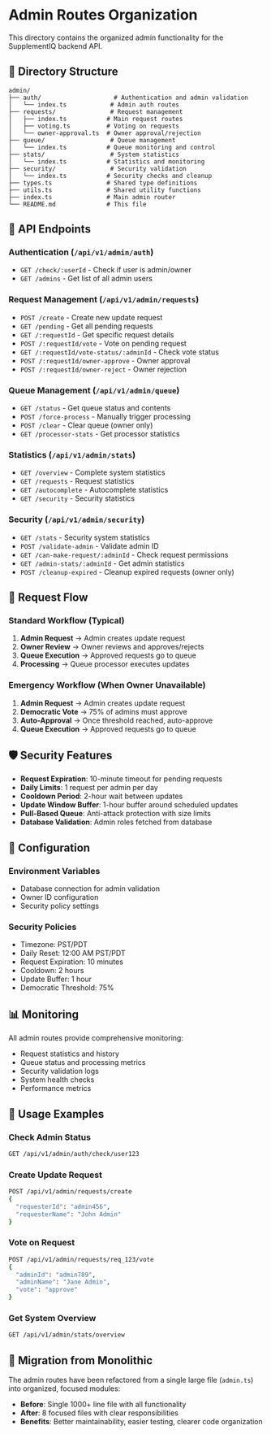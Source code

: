 # Admin Routes Organization

This directory contains the organized admin functionality for the SupplementIQ backend API.

## 📁 Directory Structure

```
admin/
├── auth/                    # Authentication and admin validation
│   └── index.ts            # Admin auth routes
├── requests/               # Request management
│   ├── index.ts           # Main request routes
│   ├── voting.ts          # Voting on requests
│   └── owner-approval.ts  # Owner approval/rejection
├── queue/                  # Queue management
│   └── index.ts           # Queue monitoring and control
├── stats/                  # System statistics
│   └── index.ts           # Statistics and monitoring
├── security/               # Security validation
│   └── index.ts           # Security checks and cleanup
├── types.ts               # Shared type definitions
├── utils.ts               # Shared utility functions
├── index.ts               # Main admin router
└── README.md              # This file
```

## 🚀 API Endpoints

### Authentication (`/api/v1/admin/auth`)
- `GET /check/:userId` - Check if user is admin/owner
- `GET /admins` - Get list of all admin users

### Request Management (`/api/v1/admin/requests`)
- `POST /create` - Create new update request
- `GET /pending` - Get all pending requests
- `GET /:requestId` - Get specific request details
- `POST /:requestId/vote` - Vote on pending request
- `GET /:requestId/vote-status/:adminId` - Check vote status
- `POST /:requestId/owner-approve` - Owner approval
- `POST /:requestId/owner-reject` - Owner rejection

### Queue Management (`/api/v1/admin/queue`)
- `GET /status` - Get queue status and contents
- `POST /force-process` - Manually trigger processing
- `POST /clear` - Clear queue (owner only)
- `GET /processor-stats` - Get processor statistics

### Statistics (`/api/v1/admin/stats`)
- `GET /overview` - Complete system statistics
- `GET /requests` - Request statistics
- `GET /autocomplete` - Autocomplete statistics
- `GET /security` - Security statistics

### Security (`/api/v1/admin/security`)
- `GET /stats` - Security system statistics
- `POST /validate-admin` - Validate admin ID
- `GET /can-make-request/:adminId` - Check request permissions
- `GET /admin-stats/:adminId` - Get admin statistics
- `POST /cleanup-expired` - Cleanup expired requests (owner only)

## 🔄 Request Flow

### Standard Workflow (Typical)
1. **Admin Request** → Admin creates update request
2. **Owner Review** → Owner reviews and approves/rejects
3. **Queue Execution** → Approved requests go to queue
4. **Processing** → Queue processor executes updates

### Emergency Workflow (When Owner Unavailable)
1. **Admin Request** → Admin creates update request
2. **Democratic Vote** → 75% of admins must approve
3. **Auto-Approval** → Once threshold reached, auto-approve
4. **Queue Execution** → Approved requests go to queue

## 🛡️ Security Features

- **Request Expiration**: 10-minute timeout for pending requests
- **Daily Limits**: 1 request per admin per day
- **Cooldown Period**: 2-hour wait between updates
- **Update Window Buffer**: 1-hour buffer around scheduled updates
- **Pull-Based Queue**: Anti-attack protection with size limits
- **Database Validation**: Admin roles fetched from database

## 🔧 Configuration

### Environment Variables
- Database connection for admin validation
- Owner ID configuration
- Security policy settings

### Security Policies
- Timezone: PST/PDT
- Daily Reset: 12:00 AM PST/PDT
- Request Expiration: 10 minutes
- Cooldown: 2 hours
- Update Buffer: 1 hour
- Democratic Threshold: 75%

## 📊 Monitoring

All admin routes provide comprehensive monitoring:
- Request statistics and history
- Queue status and processing metrics
- Security validation logs
- System health checks
- Performance metrics

## 🚀 Usage Examples

### Check Admin Status
```bash
GET /api/v1/admin/auth/check/user123
```

### Create Update Request
```bash
POST /api/v1/admin/requests/create
{
  "requesterId": "admin456",
  "requesterName": "John Admin"
}
```

### Vote on Request
```bash
POST /api/v1/admin/requests/req_123/vote
{
  "adminId": "admin789",
  "adminName": "Jane Admin",
  "vote": "approve"
}
```

### Get System Overview
```bash
GET /api/v1/admin/stats/overview
```

## 🔄 Migration from Monolithic

The admin routes have been refactored from a single large file (`admin.ts`) into organized, focused modules:

- **Before**: Single 1000+ line file with all functionality
- **After**: 8 focused files with clear responsibilities
- **Benefits**: Better maintainability, easier testing, clearer code organization
